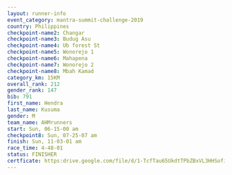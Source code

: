 ```yaml
---
layout: runner-info 
event_category: mantra-summit-challenge-2019 
country: Philippines
checkpoint-name2: Changar
checkpoint-name3: Budug Asu
checkpoint-name4: Ub forest St
checkpoint-name5: Wonorejo 1
checkpoint-name6: Mahapena
checkpoint-name7: Wonorejo 2
checkpoint-name8: Mbah Kamad
category_km: 15KM 
overall_rank: 212
gender_rank: 147
bib: 791
first_name: Hendra
last_name: Kusuma
gender: M
team_name: AHMrunners
start: Sun, 06-15-00 am
checkpoint8: Sun, 07-25-07 am
finish: Sun, 11-03-01 am
race_time: 4-48-01
status: FINISHER
certficate: https:drive.google.com/file/d/1-TcfTau65UkdtTPbZBxVL3HHSofiOg13/view?usp=sharing
---
```

